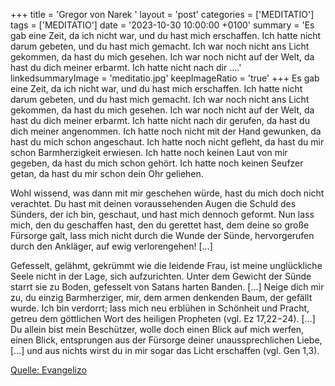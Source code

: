 +++
title = 'Gregor von Narek  '
layout = 'post'
categories = ['MEDITATIO']
tags = ['MEDITATIO']
date = '2023-10-30 10:00:00 +0100'
summary = 'Es gab eine Zeit, da ich nicht war, und du hast mich erschaffen. Ich hatte nicht darum gebeten, und du hast mich gemacht. Ich war noch nicht ans Licht gekommen, da hast du mich gesehen. Ich war noch nicht auf der Welt, da hast du dich meiner erbarmt. Ich hatte nicht nach dir ....'
linkedsummaryImage = 'meditatio.jpg'
keepImageRatio = 'true'
+++
Es gab eine Zeit, da ich nicht war, und du hast mich erschaffen.
Ich hatte nicht darum gebeten, und du hast mich gemacht.
Ich war noch nicht ans Licht gekommen, da hast du mich gesehen.
Ich war noch nicht auf der Welt, da hast du dich meiner erbarmt.
Ich hatte nicht nach dir gerufen, da hast du dich meiner angenommen.<!--more-->
Ich hatte noch nicht mit der Hand gewunken, da hast du mich schon angeschaut.
Ich hatte noch nicht gefleht, da hast du mir schon Barmherzigkeit erwiesen.
Ich hatte noch keinen Laut von mir gegeben, da hast du mich schon gehört.
Ich hatte noch keinen Seufzer getan, da hast du mir schon dein Ohr geliehen.

Wohl wissend, was dann mit mir geschehen würde,
hast du mich doch nicht verachtet.
Du hast mit deinen voraussehenden Augen
die Schuld des Sünders, der ich bin, geschaut,
und hast mich dennoch geformt.
Nun lass mich, den du geschaffen hast,
den du gerettet hast,
dem deine so große Fürsorge galt,
lass mich nicht durch die Wunde der Sünde, hervorgerufen durch den Ankläger,
auf ewig verlorengehen! […]

Gefesselt, gelähmt,
gekrümmt wie die leidende Frau,
ist meine unglückliche Seele nicht in der Lage, sich aufzurichten.
Unter dem Gewicht der Sünde starrt sie zu Boden,
gefesselt von Satans harten Banden. […]
Neige dich mir zu, du einzig Barmherziger,
mir, dem armen denkenden Baum, der gefällt wurde.
Ich bin verdorrt; lass mich neu erblühen
in Schönheit und Pracht,
getreu dem göttlichen Wort des heiligen Propheten (vgl. Ez 17,22−24). […]
Du allein bist mein Beschützer,
wolle doch einen Blick auf mich werfen,
einen Blick, entsprungen aus der Fürsorge deiner unaussprechlichen Liebe, […]
und aus nichts wirst du in mir sogar das Licht erschaffen (vgl. Gen 1,3).



[Quelle: Evangelizo](https://evangeliumtagfuertag.org/DE/gospel)
